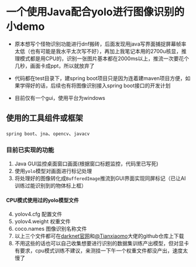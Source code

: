 # 一个使用Java配合yolo进行图像识别的小demo

* 原本想写个怪物识别功能进行dnf搬砖，后面发现用java写界面捕捉屏幕帧率太低（也有可能是我水平太次写不好），再加上我笔记本用的2700u核显，推理模式都是用CPU的，识别一张图片基本都在2000ms以上，推流一次要花个几秒，画面卡成ppt，所以就放弃了

* 代码都在test目录下，建spring boot项目只是因为连着建maven项目方便，如果学得好的话，后续也有将图像识别接入spring boot接口的开发计划

* 目前仅有一个gui，使用平台为windows

## 使用的工具组件或框架

`spring boot`、`jna`、`opencv`、`javacv`

### 目前已实现的功能

1. Java GUI监控桌面窗口画面(根据窗口标题监控，代码里已写死)
2. 使用`yolo`模型对画面进行标记处理
3. 将处理好的图像转化成`BufferedImage`推流到GUI界面实现同屏标记（已让AI训练过能识别到的物体标上框）

#### CPU模式使用过的yolo模型文件

4. yolov4.cfg 配置文件
5. yolov4.weight 权重文件 
6. coco.names 图像识别名称文件
7. 以上三个文件都可在[darknet官网](https://pjreddie.com/darknet/yolo/)和[@Tianxiaomo](https://github.com/Tianxiaomo/pytorch-YOLOv4)大佬的github仓库上下载
8. 不用这些的话也可以自己收集想要进行识别的数据集训练产出模型，但对显卡有要求，cpu模式训练不建议，亲测挂一下午一个权重文件都没产出，速度太慢了
